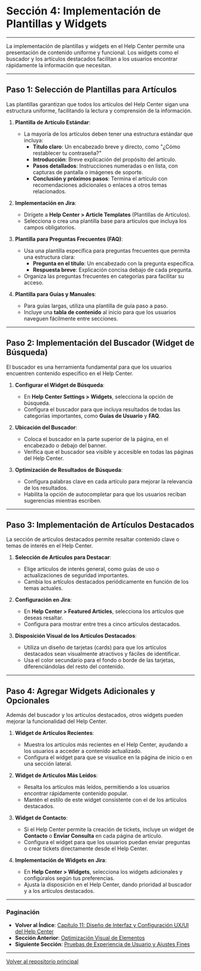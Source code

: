 # Sección 4: Implementación de Plantillas y Widgets

---

La implementación de plantillas y widgets en el Help Center permite una presentación de contenido uniforme y funcional. Los widgets como el buscador y los artículos destacados facilitan a los usuarios encontrar rápidamente la información que necesitan.

---

## Paso 1: Selección de Plantillas para Artículos

Las plantillas garantizan que todos los artículos del Help Center sigan una estructura uniforme, facilitando la lectura y comprensión de la información.

1. **Plantilla de Artículo Estándar**:
   - La mayoría de los artículos deben tener una estructura estándar que incluya:
     - **Título claro**: Un encabezado breve y directo, como "¿Cómo restablecer tu contraseña?"
     - **Introducción**: Breve explicación del propósito del artículo.
     - **Pasos detallados**: Instrucciones numeradas o en lista, con capturas de pantalla o imágenes de soporte.
     - **Conclusión y próximos pasos**: Termina el artículo con recomendaciones adicionales o enlaces a otros temas relacionados.

2. **Implementación en Jira**:
   - Dirígete a **Help Center > Article Templates** (Plantillas de Artículos).
   - Selecciona o crea una plantilla base para artículos que incluya los campos obligatorios.

3. **Plantilla para Preguntas Frecuentes (FAQ)**:
   - Usa una plantilla específica para preguntas frecuentes que permita una estructura clara:
     - **Pregunta en el título**: Un encabezado con la pregunta específica.
     - **Respuesta breve**: Explicación concisa debajo de cada pregunta.
   - Organiza las preguntas frecuentes en categorías para facilitar su acceso.

4. **Plantilla para Guías y Manuales**:
   - Para guías largas, utiliza una plantilla de guía paso a paso.
   - Incluye una **tabla de contenido** al inicio para que los usuarios naveguen fácilmente entre secciones.

---

## Paso 2: Implementación del Buscador (Widget de Búsqueda)

El buscador es una herramienta fundamental para que los usuarios encuentren contenido específico en el Help Center.

1. **Configurar el Widget de Búsqueda**:
   - En **Help Center Settings > Widgets**, selecciona la opción de búsqueda.
   - Configura el buscador para que incluya resultados de todas las categorías importantes, como **Guías de Usuario** y **FAQ**.

2. **Ubicación del Buscador**:
   - Coloca el buscador en la parte superior de la página, en el encabezado o debajo del banner.
   - Verifica que el buscador sea visible y accesible en todas las páginas del Help Center.

3. **Optimización de Resultados de Búsqueda**:
   - Configura palabras clave en cada artículo para mejorar la relevancia de los resultados.
   - Habilita la opción de autocompletar para que los usuarios reciban sugerencias mientras escriben.

---

## Paso 3: Implementación de Artículos Destacados

La sección de artículos destacados permite resaltar contenido clave o temas de interés en el Help Center.

1. **Selección de Artículos para Destacar**:
   - Elige artículos de interés general, como guías de uso o actualizaciones de seguridad importantes.
   - Cambia los artículos destacados periódicamente en función de los temas actuales.

2. **Configuración en Jira**:
   - En **Help Center > Featured Articles**, selecciona los artículos que deseas resaltar.
   - Configura para mostrar entre tres a cinco artículos destacados.

3. **Disposición Visual de los Artículos Destacados**:
   - Utiliza un diseño de tarjetas (cards) para que los artículos destacados sean visualmente atractivos y fáciles de identificar.
   - Usa el color secundario para el fondo o borde de las tarjetas, diferenciándolas del resto del contenido.

---

## Paso 4: Agregar Widgets Adicionales y Opcionales

Además del buscador y los artículos destacados, otros widgets pueden mejorar la funcionalidad del Help Center.

1. **Widget de Artículos Recientes**:
   - Muestra los artículos más recientes en el Help Center, ayudando a los usuarios a acceder a contenido actualizado.
   - Configura el widget para que se visualice en la página de inicio o en una sección lateral.

2. **Widget de Artículos Más Leídos**:
   - Resalta los artículos más leídos, permitiendo a los usuarios encontrar rápidamente contenido popular.
   - Mantén el estilo de este widget consistente con el de los artículos destacados.

3. **Widget de Contacto**:
   - Si el Help Center permite la creación de tickets, incluye un widget de **Contacto** o **Enviar Consulta** en cada página de artículo.
   - Configura el widget para que los usuarios puedan enviar preguntas o crear tickets directamente desde el Help Center.

4. **Implementación de Widgets en Jira**:
   - En **Help Center > Widgets**, selecciona los widgets adicionales y configúralos según tus preferencias.
   - Ajusta la disposición en el Help Center, dando prioridad al buscador y a los artículos destacados.

---

### Paginación

- **Volver al Índice**: [Capítulo 11: Diseño de Interfaz y Configuración UX/UI del Help Center](11_ANC_Help_Center_Capitulo_11.md)
- **Sección Anterior**: [Optimización Visual de Elementos](11.3_ANC_Help_Center_Optimizacion_Visual.md)
- **Siguiente Sección**: [Pruebas de Experiencia de Usuario y Ajustes Fines](11.5_ANC_Help_Center_Pruebas_Ajustes.md)

---

[Volver al repositorio principal](https://carloslhg.github.io/repositorio)
